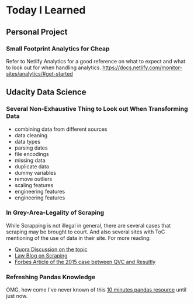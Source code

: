 # Today I Learned

## Personal Project

### Small Footprint Analytics for Cheap

Refer to Netlify Analytics for a good reference on what to expect and what to look out for when handling analytics. https://docs.netlify.com/monitor-sites/analytics/#get-started

## Udacity Data Science

### Several Non-Exhaustive Thing to Look out When Transforming Data

- combining data from different sources
- data cleaning
- data types
- parsing dates
- file encodings
- missing data
- duplicate data
- dummy variables
- remove outliers
- scaling features
- engineering features
- engineering features

### In Grey-Area-Legality of Scraping

While Scrapping is not illegal in general, there are several cases that scraping may be brought to court. And also several sites with ToC mentioning of the use of data in their site. For more reading:
- [Quora Discussion on the topic](https://www.quora.com/What-is-the-legality-of-web-scraping)
- [Law Blog on Scraping](https://blog.ericgoldman.org/?s=scraping&submit=Submit)
- [Forbes Article of the 2015 case between QVC and Resultly](https://www.forbes.com/sites/ericgoldman/2015/03/24/qvc-cant-stop-web-scraping/#36ea5a1f3ca3)

### Refreshing Pandas Knowledge

OMG, how come I've never known of this [10 minutes pandas resource](https://pandas.pydata.org/pandas-docs/stable/getting_started/10min.html) until just now.
